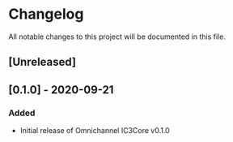 # Changelog
All notable changes to this project will be documented in this file.

## [Unreleased]

## [0.1.0] - 2020-09-21
### Added
- Initial release of Omnichannel IC3Core v0.1.0
